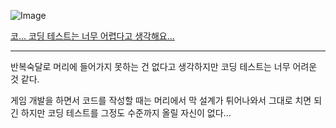 ![Image](https://github.com/user-attachments/assets/3b02a77f-9407-48b6-87b0-a20dbde69463)

[코... 코딩 테스트는 너무 어렵다고 생각해요...](https://namu.wiki/w/%EA%B3%A0%ED%86%A0%20%ED%9E%88%ED%86%A0%EB%A6%AC/%EB%B0%88#s-2)

---
반복숙달로 머리에 들어가지 못하는 건 없다고 생각하지만 코딩 테스트는 너무 어려운 것 같다.

게임 개발을 하면서 코드를 작성할 때는 머리에서 막 설계가 튀어나와서 그대로 치면 되긴 하지만 코딩 테스트를 그정도 수준까지 올릴 자신이 없다...
